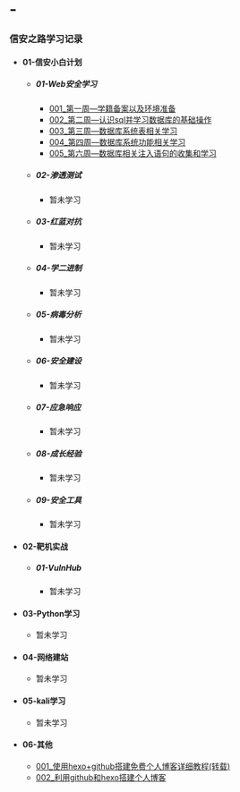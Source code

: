 # -
### 信安之路学习记录
* #### 01-信安小白计划
  * ##### 01-Web安全学习
    * [001_第⼀周—学籍备案以及环境准备](/01-信安小白计划/01-Web安全/001_第⼀周—学籍备案以及环境准备.md) 
    * [002_第二周—认识sql并学习数据库的基础操作](/01-信安小白计划/01-Web安全/002_第二周—认识sql并学习数据库的基础操作.md)  
    * [003_第三周—数据库系统表相关学习](/01-信安小白计划/01-Web安全/003_第三周—数据库系统表相关学习.md)  
    * [004_第四周—数据库系统功能相关学习](/01-信安小白计划/01-Web安全/004_第四周—数据库系统功能相关学习.md)  
    * [005_第六周—数据库相关注入语句的收集和学习](/01-信安小白计划/01-Web安全/005_第六周—数据库相关注入语句的收集和学习.md)  
  * ##### 02-渗透测试
    * 暂未学习 
  * ##### 03-红蓝对抗
    * 暂未学习  
  * ##### 04-学二进制
    * 暂未学习  
  * ##### 05-病毒分析
    * 暂未学习  
  * ##### 06-安全建设
    * 暂未学习 
  * ##### 07-应急响应  
    * 暂未学习 
  * ##### 08-成长经验
    * 暂未学习 
  * ##### 09-安全工具
    * 暂未学习 
* #### 02-靶机实战
  * ##### 01-VulnHub
    * 暂未学习 
* #### 03-Python学习
  * 暂未学习 
* #### 04-网络建站
  * 暂未学习 
* #### 05-kali学习
  * 暂未学习 
* #### 06-其他
  * [001_使用hexo+github搭建免费个人博客详细教程(转载)](/06-其他/001_使用hexo+github搭建免费个人博客详细教程(转载).md)  
  * [002_利用github和hexo搭建个人博客](/06-其他/002_利用github和hexo搭建个人博客.md)  

